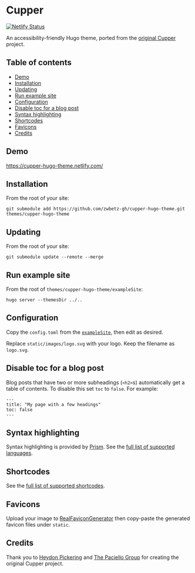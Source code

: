# Cupper

[![Netlify Status](https://api.netlify.com/api/v1/badges/bc8c4e51-37ee-419d-ad4f-b378010ee546/deploy-status)](https://app.netlify.com/sites/cupper-hugo-theme/deploys)

An accessibility-friendly Hugo theme, ported from the [original Cupper](https://github.com/ThePacielloGroup/cupper) project.

## Table of contents

- [Demo](#demo)
- [Installation](#installation)
- [Updating](#updating)
- [Run example site](#run-example-site)
- [Configuration](#configuration)
- [Disable toc for a blog post](#disable-toc-for-a-blog-post)
- [Syntax highlighting](#syntax-highlighting)
- [Shortcodes](#shortcodes)
- [Favicons](#favicons)
- [Credits](#credits)

## Demo

https://cupper-hugo-theme.netlify.com/

## Installation

From the root of your site:

```
git submodule add https://github.com/zwbetz-gh/cupper-hugo-theme.git themes/cupper-hugo-theme
```

## Updating

From the root of your site:

```
git submodule update --remote --merge
```

## Run example site

From the root of `themes/cupper-hugo-theme/exampleSite`:

```
hugo server --themesDir ../..
```

## Configuration

Copy the `config.toml` from the [`exampleSite`](https://github.com/zwbetz-gh/cupper-hugo-theme/tree/master/exampleSite), then edit as desired. 

Replace `static/images/logo.svg` with your logo. Keep the filename as `logo.svg`. 

## Disable toc for a blog post

Blog posts that have two or more subheadings (`<h2>`s) automatically get a table of contents. To disable this set `toc` to `false`. For example:

```
---
title: "My page with a few headings"
toc: false
---
```

## Syntax highlighting

Syntax highlighting is provided by [Prism](https://prismjs.com/). See the [full list of supported languages](https://prismjs.com/#languages-list).

## Shortcodes

See the [full list of supported shortcodes](https://cupper-hugo-theme.netlify.com/cupper-shortcodes/).

## Favicons

Upload your image to [RealFaviconGenerator](https://realfavicongenerator.net/) then copy-paste the generated favicon files under `static`. 

## Credits

Thank you to [Heydon Pickering](http://www.heydonworks.com) and [The Paciello Group](https://www.paciellogroup.com/) for creating the original Cupper project. 
